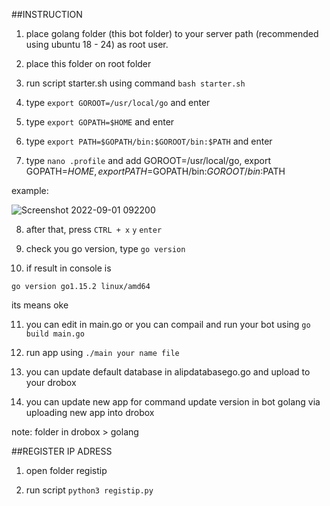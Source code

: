 ##INSTRUCTION



1. place golang folder (this bot folder) to your server path (recommended using ubuntu 18 - 24) as root user.

2. place this folder on root folder

3. run script starter.sh using command `bash starter.sh`

4. type `export GOROOT=/usr/local/go` and enter

5. type `export GOPATH=$HOME` and enter

6. type `export PATH=$GOPATH/bin:$GOROOT/bin:$PATH` and enter

7. type `nano .profile` and add GOROOT=/usr/local/go, export GOPATH=$HOME, export PATH=$GOPATH/bin:$GOROOT/bin:$PATH

example:

![Screenshot 2022-09-01 092200](https://user-images.githubusercontent.com/82330418/187818726-85d7a8f7-4b5e-486f-b7f7-40c6faac6525.png)

8. after that, press `CTRL + x` `y` `enter`

9. check you go version, type `go version`

10. if result in console is

```SHELL
go version go1.15.2 linux/amd64
```

   its means oke

11. you can edit in main.go or you can compail and run your bot using `go build main.go`

12. run app using `./main your name file`

13. you can update default database in alipdatabasego.go and upload to your drobox

14. you can update new app for command update version in bot golang via uploading new app into drobox

note: folder in drobox > golang



##REGISTER IP ADRESS

1. open folder registip

2. run script `python3 registip.py`
